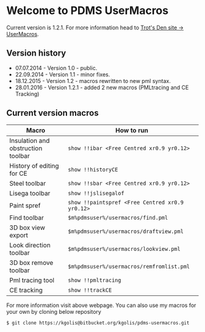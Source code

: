 # Welcome to PDMS UserMacros

Current version is 1.2.1. For more information head to [Trot's Den site -> UserMacros](https://sites.google.com/site/trotdms/piping/user-macros).

## Version history

- 07.07.2014 - Version 1.0 - public.
- 22.09.2014 - Version 1.1 - minor fixes.
- 18.12.2015 - Version 1.2 - macros rewritten to new pml syntax.
- 28.01.2016 - Version 1.2.1 - added 2 new macros (PMLtracing and CE Tracking)

## Current version macros

Macro | How to run
------|-----------
Insulation and obstruction toolbar | `show !!ibar <Free Centred xr0.9 yr0.12>`
History of editing for CE | `show !!historyCE`
Steel toolbar | `show !!sbar <Free Centred xr0.9 yr0.12>`
Lisega toolbar | `show !!jslisegalof`
Paint spref | `show !!paintspref <Free Centred xr0.9 yr0.12>`
Find toolbar | `$m%pdmsuser%/usermacros/find.pml`
3D box view export | `$m%pdmsuser%/usermacros/draftview.pml`
Look direction toolbar | `$m%pdmsuser%/usermacros/lookview.pml`
3D box remove toolbar | `$m%pdmsuser%/usermacros/remfromlist.pml`
Pml tracing tool | `show !!pmltracing`
CE tracking | `show !!trackCE`

For more information visit above webpage. 
You can also use my macros for your own by cloning below repository
```
$ git clone https://kgolis@bitbucket.org/kgolis/pdms-usermacros.git
```
